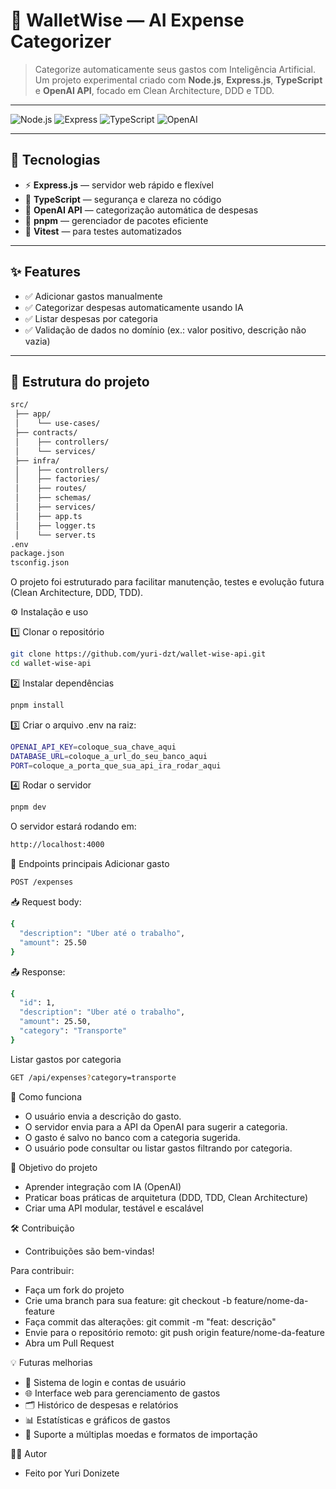 # 💸 WalletWise — AI Expense Categorizer

> Categorize automaticamente seus gastos com Inteligência Artificial.  
> Um projeto experimental criado com **Node.js**, **Express.js**, **TypeScript** e **OpenAI API**, focado em Clean Architecture, DDD e TDD.

---

![Node.js](https://img.shields.io/badge/Node.js-18+-green)
![Express](https://img.shields.io/badge/Express-5.x-black)
![TypeScript](https://img.shields.io/badge/TypeScript-5.x-blue)
![OpenAI](https://img.shields.io/badge/OpenAI-API-purple)

---

## 🚀 Tecnologias

- ⚡ **Express.js** — servidor web rápido e flexível  
- 🧩 **TypeScript** — segurança e clareza no código  
- 🤖 **OpenAI API** — categorização automática de despesas  
- 🧰 **pnpm** — gerenciador de pacotes eficiente  
- 🧪 **Vitest** — para testes automatizados  

---

## ✨ Features

- ✅ Adicionar gastos manualmente  
- ✅ Categorizar despesas automaticamente usando IA  
- ✅ Listar despesas por categoria  
- ✅ Validação de dados no domínio (ex.: valor positivo, descrição não vazia)   

---

## 📂 Estrutura do projeto

```bash
src/
 ├── app/
 │    └── use-cases/ 
 ├── contracts/
 │    ├── controllers/
 │    └── services/
 ├── infra/
 │    ├── controllers/
 │    ├── factories/
 │    ├── routes/
 │    ├── schemas/
 │    ├── services/
 │    ├── app.ts
 │    ├── logger.ts
 │    └── server.ts
.env
package.json
tsconfig.json
```

O projeto foi estruturado para facilitar manutenção, testes e evolução futura (Clean Architecture, DDD, TDD).

⚙️ Instalação e uso

1️⃣ Clonar o repositório
```bash
git clone https://github.com/yuri-dzt/wallet-wise-api.git
cd wallet-wise-api
```

2️⃣ Instalar dependências
```bash
pnpm install
```

3️⃣ Criar o arquivo .env na raiz:
```bash
OPENAI_API_KEY=coloque_sua_chave_aqui
DATABASE_URL=coloque_a_url_do_seu_banco_aqui
PORT=coloque_a_porta_que_sua_api_ira_rodar_aqui
```

4️⃣ Rodar o servidor
```bash
pnpm dev
```

O servidor estará rodando em:
```bash
http://localhost:4000
```

🧩 Endpoints principais
Adicionar gasto
```bash
POST /expenses
```

📥 Request body:
```bash
{
  "description": "Uber até o trabalho",
  "amount": 25.50
}
```

📤 Response:
```bash
{
  "id": 1,
  "description": "Uber até o trabalho",
  "amount": 25.50,
  "category": "Transporte"
}
```

Listar gastos por categoria
```bash
GET /api/expenses?category=transporte
```

🧠 Como funciona
- O usuário envia a descrição do gasto.
- O servidor envia para a API da OpenAI para sugerir a categoria.
- O gasto é salvo no banco com a categoria sugerida.
- O usuário pode consultar ou listar gastos filtrando por categoria.

🧭 Objetivo do projeto
- Aprender integração com IA (OpenAI)
- Praticar boas práticas de arquitetura (DDD, TDD, Clean Architecture)
- Criar uma API modular, testável e escalável

🛠 Contribuição
- Contribuições são bem-vindas!

Para contribuir:
- Faça um fork do projeto
- Crie uma branch para sua feature: git checkout -b feature/nome-da-feature
- Faça commit das alterações: git commit -m "feat: descrição"
- Envie para o repositório remoto: git push origin feature/nome-da-feature
- Abra um Pull Request

💡 Futuras melhorias
- 🔑 Sistema de login e contas de usuário
- 🌐 Interface web para gerenciamento de gastos
- 🗂 Histórico de despesas e relatórios
- 📊 Estatísticas e gráficos de gastos
- 🚀 Suporte a múltiplas moedas e formatos de importação

🧑‍💻 Autor
- Feito por Yuri Donizete